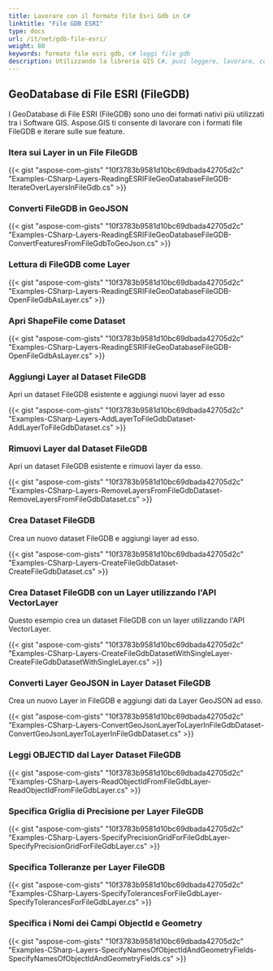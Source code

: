 ```yaml
---
title: Lavorare con il formato file Esri Gdb in C#
linktitle: "File GDB ESRI"
type: docs
url: /it/net/gdb-file-esri/
weight: 80
keywords: formato file esri gdb, c# leggi file gdb
description: Utilizzando la libreria GIS C#, puoi leggere, lavorare, convertire o manipolare il formato FileGDB dei GeoDatabase di File ESRI.
---
```


## **GeoDatabase di File ESRI (FileGDB)**
I GeoDatabase di File ESRI (FileGDB) sono uno dei formati nativi più utilizzati tra i Software GIS. Aspose.GIS ti consente di lavorare con i formati file FileGDB e iterare sulle sue feature.
### **Itera sui Layer in un File FileGDB**
{{< gist "aspose-com-gists" "10f3783b9581d10bc69dbada42705d2c" "Examples-CSharp-Layers-ReadingESRIFileGeoDatabaseFileGDB-IterateOverLayersInFileGdb.cs" >}}
### **Converti FileGDB in GeoJSON**
{{< gist "aspose-com-gists" "10f3783b9581d10bc69dbada42705d2c" "Examples-CSharp-Layers-ReadingESRIFileGeoDatabaseFileGDB-ConvertFeaturesFromFileGdbToGeoJson.cs" >}}
### **Lettura di FileGDB come Layer**
{{< gist "aspose-com-gists" "10f3783b9581d10bc69dbada42705d2c" "Examples-CSharp-Layers-ReadingESRIFileGeoDatabaseFileGDB-OpenFileGdbAsLayer.cs" >}}
### **Apri ShapeFile come Dataset**
{{< gist "aspose-com-gists" "10f3783b9581d10bc69dbada42705d2c" "Examples-CSharp-Layers-ReadingESRIFileGeoDatabaseFileGDB-OpenFileGdbAsLayer.cs" >}}
### **Aggiungi Layer al Dataset FileGDB**
Apri un dataset FileGDB esistente e aggiungi nuovi layer ad esso

{{< gist "aspose-com-gists" "10f3783b9581d10bc69dbada42705d2c" "Examples-CSharp-Layers-AddLayerToFileGdbDataset-AddLayerToFileGdbDataset.cs" >}}
### **Rimuovi Layer dal Dataset FileGDB**
Apri un dataset FileGDB esistente e rimuovi layer da esso.

{{< gist "aspose-com-gists" "10f3783b9581d10bc69dbada42705d2c" "Examples-CSharp-Layers-RemoveLayersFromFileGdbDataset-RemoveLayersFromFileGdbDataset.cs" >}}
### **Crea Dataset FileGDB**
Crea un nuovo dataset FileGDB e aggiungi layer ad esso.

{{< gist "aspose-com-gists" "10f3783b9581d10bc69dbada42705d2c" "Examples-CSharp-Layers-CreateFileGdbDataset-CreateFileGdbDataset.cs" >}}
### **Crea Dataset FileGDB con un Layer utilizzando l'API VectorLayer**
Questo esempio crea un dataset FileGDB con un layer utilizzando l'API VectorLayer.

{{< gist "aspose-com-gists" "10f3783b9581d10bc69dbada42705d2c" "Examples-CSharp-Layers-CreateFileGdbDatasetWithSingleLayer-CreateFileGdbDatasetWithSingleLayer.cs" >}}
### **Converti Layer GeoJSON in Layer Dataset FileGDB**
Crea un nuovo Layer in FileGDB e aggiungi dati da Layer GeoJSON ad esso.

{{< gist "aspose-com-gists" "10f3783b9581d10bc69dbada42705d2c" "Examples-CSharp-Layers-ConvertGeoJsonLayerToLayerInFileGdbDataset-ConvertGeoJsonLayerToLayerInFileGdbDataset.cs" >}}
### **Leggi OBJECTID dal Layer Dataset FileGDB**
{{< gist "aspose-com-gists" "10f3783b9581d10bc69dbada42705d2c" "Examples-CSharp-Layers-ReadObjectIdFromFileGdbLayer-ReadObjectIdFromFileGdbLayer.cs" >}}
### **Specifica Griglia di Precisione per Layer FileGDB**
{{< gist "aspose-com-gists" "10f3783b9581d10bc69dbada42705d2c" "Examples-CSharp-Layers-SpecifyPrecisionGridForFileGdbLayer-SpecifyPrecisionGridForFileGdbLayer.cs" >}}
### **Specifica Tolleranze per Layer FileGDB**
{{< gist "aspose-com-gists" "10f3783b9581d10bc69dbada42705d2c" "Examples-CSharp-Layers-SpecifyTolerancesForFileGdbLayer-SpecifyTolerancesForFileGdbLayer.cs" >}}
### **Specifica i Nomi dei Campi ObjectId e Geometry**
{{< gist "aspose-com-gists" "10f3783b9581d10bc69dbada42705d2c" "Examples-CSharp-Layers-SpecifyNamesOfObjectIdAndGeometryFields-SpecifyNamesOfObjectIdAndGeometryFields.cs" >}}
